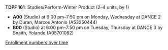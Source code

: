**TDPF 161**: Studies/Perform-Winter Product (2–4 units, by 1)

- **A00** (Studio) at 6:00 pm–7:50 pm on Monday, Wednesday at DANCE 2 by Duran, Marcos Antonio (A53250444)
- **B00** (Studio) at 6:00 pm–7:50 pm on Tuesday, Thursday at DANCE 3 by Snaith, Yolande (A05701082)

[Enrollment numbers over time](./TDPF161.tsv)
